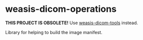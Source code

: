 weasis-dicom-operations
=======================

**THIS PROJECT IS OBSOLETE!** Use [weasis-dicom-tools](https://github.com/nroduit/weasis-dicom-tools) instead.

Library for helping to build the image manifest.
